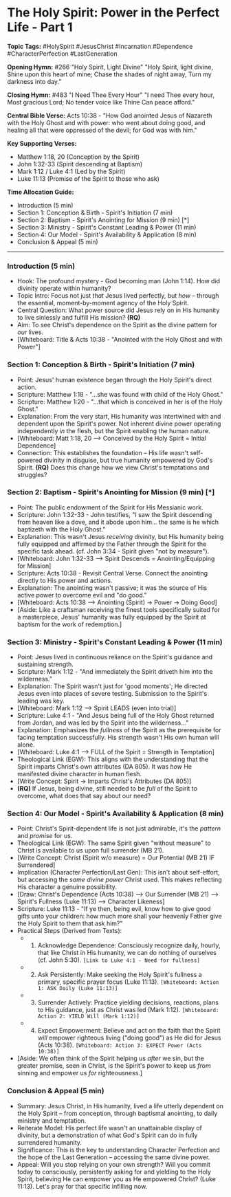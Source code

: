 # The Holy Spirit: Power in the Perfect Life - Part 1

**Topic Tags:** #HolySpirit #JesusChrist #Incarnation #Dependence #CharacterPerfection #LastGeneration

**Opening Hymn:** #266 "Holy Spirit, Light Divine"
"Holy Spirit, light divine, Shine upon this heart of mine; Chase the shades of night away, Turn my darkness into day."

**Closing Hymn:** #483 "I Need Thee Every Hour"
"I need Thee every hour, Most gracious Lord; No tender voice like Thine Can peace afford."

**Central Bible Verse:** Acts 10:38 - "How God anointed Jesus of Nazareth with the Holy Ghost and with power: who went about doing good, and healing all that were oppressed of the devil; for God was with him."

**Key Supporting Verses:**
*   Matthew 1:18, 20 (Conception by the Spirit)
*   John 1:32-33 (Spirit descending at Baptism)
*   Mark 1:12 / Luke 4:1 (Led by the Spirit)
*   Luke 11:13 (Promise of the Spirit to those who ask)

**Time Allocation Guide:**
*   Introduction (5 min)
*   Section 1: Conception & Birth - Spirit's Initiation (7 min)
*   Section 2: Baptism - Spirit's Anointing for Mission (9 min) [*]
*   Section 3: Ministry - Spirit's Constant Leading & Power (11 min)
*   Section 4: Our Model - Spirit's Availability & Application (8 min)
*   Conclusion & Appeal (5 min)

---

### Introduction (5 min)

*   Hook: The profound mystery - God becoming man (John 1:14). How did divinity operate within humanity?
*   Topic Intro: Focus not just *that* Jesus lived perfectly, but *how* – through the essential, moment-by-moment agency of the Holy Spirit.
*   Central Question: What power source did Jesus rely on in His humanity to live sinlessly and fulfill His mission? **(RQ)**
*   Aim: To see Christ's dependence on the Spirit as the divine pattern for *our* lives.
*   [Whiteboard: Title & Acts 10:38 - "Anointed with the Holy Ghost and with Power"] 

### Section 1: Conception & Birth - Spirit's Initiation (7 min)

*   Point: Jesus' human existence began through the Holy Spirit's direct action.
*   Scripture: Matthew 1:18 - "...she was found with child of the Holy Ghost."
*   Scripture: Matthew 1:20 - "...that which is conceived in her is of the Holy Ghost."
*   Explanation: From the very start, His humanity was intertwined with and dependent upon the Spirit's power. Not inherent divine power operating independently *in* the flesh, but the Spirit enabling the human nature.
*   [Whiteboard: Matt 1:18, 20 --> Conceived by the Holy Spirit = Initial Dependence]
*   Connection: This establishes the foundation – His life wasn't self-powered divinity in disguise, but true humanity empowered by God's Spirit. **(RQ)** Does this change how we view Christ's temptations and struggles?

### Section 2: Baptism - Spirit's Anointing for Mission (9 min) [*]

*   Point: The public endowment of the Spirit for His Messianic work.
*   Scripture: John 1:32-33 - John testifies, "I saw the Spirit descending from heaven like a dove, and it abode upon him... the same is he which baptizeth with the Holy Ghost."
*   Explanation: This wasn't Jesus *receiving* divinity, but His humanity being fully equipped and affirmed by the Father through the Spirit for the specific task ahead. (cf. John 3:34 - Spirit given "not by measure").
*   [Whiteboard: John 1:32-33 --> Spirit Descends = Anointing/Equipping for Mission]
*   Scripture: Acts 10:38 - Revisit Central Verse. Connect the anointing directly to His power and actions.
*   Explanation: The anointing wasn't passive; it was the source of His active power to overcome evil and "do good."
*   [Whiteboard: Acts 10:38 --> Anointing (Spirit) -> Power -> Doing Good]
*   [Aside: Like a craftsman receiving the finest tools specifically suited for a masterpiece, Jesus' humanity was fully equipped by the Spirit at baptism for the work of redemption.]

### Section 3: Ministry - Spirit's Constant Leading & Power (11 min)

*   Point: Jesus lived in continuous reliance on the Spirit's guidance and sustaining strength.
*   Scripture: Mark 1:12 - "And immediately the Spirit driveth him into the wilderness."
*   Explanation: The Spirit wasn't just for 'good moments'; He directed Jesus even into places of severe testing. Submission to the Spirit's leading was key.
*   [Whiteboard: Mark 1:12 --> Spirit LEADS (even into trial)]
*   Scripture: Luke 4:1 - "And Jesus being full of the Holy Ghost returned from Jordan, and was led by the Spirit into the wilderness..."
*   Explanation: Emphasizes the *fullness* of the Spirit as the prerequisite for facing temptation successfully. His strength wasn't His own human will alone.
*   [Whiteboard: Luke 4:1 --> FULL of the Spirit = Strength in Temptation]
*   Theological Link (EGW): This aligns with the understanding that the Spirit imparts Christ's own attributes (DA 805). It was *how* He manifested divine character in human flesh.
*   [Write Concept: Spirit -> Imparts Christ's Attributes (DA 805)]
*   **(RQ)** If Jesus, being divine, still needed to be *full* of the Spirit to overcome, what does that say about our need?

### Section 4: Our Model - Spirit's Availability & Application (8 min)

*   Point: Christ's Spirit-dependent life is not just admirable, it's the *pattern* and *promise* for us.
*   Theological Link (EGW): The same Spirit given "without measure" to Christ is available to us upon full surrender (MB 21).
*   [Write Concept: Christ (Spirit w/o measure) = Our Potential (MB 21) IF Surrendered]
*   Implication (Character Perfection/Last Gen): This isn't about self-effort, but accessing the *same divine power* Christ used. This makes reflecting His character a genuine possibility.
*   [Draw: Christ's Dependence (Acts 10:38) --> Our Surrender (MB 21) --> Spirit's Fullness (Luke 11:13) --> Character Likeness]
*   Scripture: Luke 11:13 - "If ye then, being evil, know how to give good gifts unto your children: how much more shall your heavenly Father give the Holy Spirit to them that ask him?"
*   Practical Steps (Derived from Texts):
    *   1. Acknowledge Dependence: Consciously recognize daily, hourly, that like Christ in His humanity, we can do nothing of ourselves (cf. John 5:30). `[Link to Luke 4:1 - Need for fullness]`
    *   2. Ask Persistently: Make seeking the Holy Spirit's fullness a primary, specific prayer focus (Luke 11:13). `[Whiteboard: Action 1: ASK Daily (Luke 11:13)]`
    *   3. Surrender Actively: Practice yielding decisions, reactions, plans to His guidance, just as Christ was led (Mark 1:12). `[Whiteboard: Action 2: YIELD Will (Mark 1:12)]`
    *   4. Expect Empowerment: Believe and act on the faith that the Spirit *will* empower righteous living ("doing good") as He did for Jesus (Acts 10:38). `[Whiteboard: Action 3: EXPECT Power (Acts 10:38)]`
*   [Aside: We often think of the Spirit helping us *after* we sin, but the greater promise, seen in Christ, is the Spirit's power to keep us *from* sinning and empower us *for* righteousness.]

### Conclusion & Appeal (5 min)

*   Summary: Jesus Christ, in His humanity, lived a life utterly dependent on the Holy Spirit – from conception, through baptismal anointing, to daily ministry and temptation.
*   Reiterate Model: His perfect life wasn't an unattainable display of divinity, but a demonstration of what God's Spirit can do in fully surrendered humanity.
*   Significance: This is the key to understanding Character Perfection and the hope of the Last Generation – accessing the same divine power.
*   Appeal: Will you stop relying on your own strength? Will you commit today to consciously, persistently asking for and yielding to the Holy Spirit, believing He can empower you as He empowered Christ? (Luke 11:13). Let's pray for that specific infilling now.